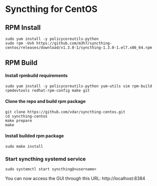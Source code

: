 # Syncthing for CentOS

## RPM Install

```
sudo yum install -y policycoreutils-python
sudo rpm -Uvh https://github.com/m3h7/syncthing-centos/releases/download/v1.3.0-1/syncthing-1.3.0-1.el7.x86_64.rpm
```


## RPM Build

#### Install rpmbuild requirements

```
sudo yum install -y policycoreutils-python yum-utils vim rpm-build rpmdevtools redhat-rpm-config make git
```

#### Clone the repo and build rpm package

```
git clone https://github.com/vdar/syncthing-centos.git
cd syncthing-centos
make prepare
make
```
#### Install builded rpm package
```
sudo make install
```


### Start  syncthing systemd service

```
sudo systemctl start syncthing@<username>
```

You can now access the GUI through this URL:
http://localhost:8384
